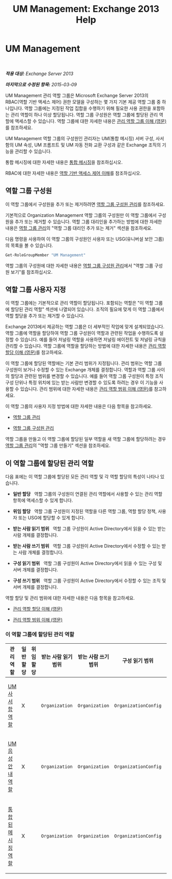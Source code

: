﻿---
title: 'UM Management: Exchange 2013 Help'
TOCTitle: UM Management
ms:assetid: c91f0387-615c-4a1d-87d4-133ddac1e407
ms:mtpsurl: https://technet.microsoft.com/ko-kr/library/Dd351142(v=EXCHG.150)
ms:contentKeyID: 50484161
ms.date: 05/22/2018
mtps_version: v=EXCHG.150
ms.translationtype: MT
---

# UM Management

 

_**적용 대상:** Exchange Server 2013_

_**마지막으로 수정된 항목:** 2015-03-09_

UM Management 관리 역할 그룹은 Microsoft Exchange Server 2013의 RBAC(역할 기반 액세스 제어) 권한 모델을 구성하는 몇 가지 기본 제공 역할 그룹 중 하나입니다. 역할 그룹에는 지정된 작업 집합을 수행하기 위해 필요한 사용 권한을 포함하는 관리 역할이 하나 이상 할당됩니다. 역할 그룹 구성원은 역할 그룹에 할당된 관리 역할에 액세스할 수 있습니다. 역할 그룹에 대한 자세한 내용은 [관리 역할 그룹 이해 (영문)](understanding-management-role-groups-exchange-2013-help.md)를 참조하세요.

UM Management 역할 그룹의 구성원인 관리자는 UM(통합 메시징) 서버 구성, 사서함의 UM 속성, UM 프롬프트 및 UM 자동 전화 교환 구성과 같은 Exchange 조직의 기능을 관리할 수 있습니다.

통합 메시징에 대한 자세한 내용은 [통합 메시징](unified-messaging-exchange-2013-help.md)을 참조하십시오.

RBAC에 대한 자세한 내용은 [역할 기반 액세스 제어 이해](understanding-role-based-access-control-exchange-2013-help.md)를 참조하십시오.

## 역할 그룹 구성원

이 역할 그룹에서 구성원을 추가 또는 제거하려면 [역할 그룹 구성원 관리](manage-role-group-members-exchange-2013-help.md)를 참조하세요.

기본적으로 Organization Management 역할 그룹의 구성원만 이 역할 그룹에서 구성원을 추가 또는 제거할 수 있습니다. 역할 그룹 대리인을 추가하는 방법에 대한 자세한 내용은 [역할 그룹 관리](manage-role-groups-exchange-2013-help.md)의 "역할 그룹 대리인 추가 또는 제거" 섹션을 참조하세요.

다음 명령을 사용하여 이 역할 그룹의 구성원인 사용자 또는 USG(유니버설 보안 그룹)의 목록을 볼 수 있습니다.

```powershell
Get-RoleGroupMember "UM Management"
```

역할 그룹의 구성원에 대한 자세한 내용은 [역할 그룹 구성원 관리](manage-role-group-members-exchange-2013-help.md)에서 "역할 그룹 구성원 보기"를 참조하십시오.

## 역할 그룹 사용자 지정

이 역할 그룹에는 기본적으로 관리 역할이 할당됩니다. 포함되는 역할은 "이 역할 그룹에 할당된 관리 역할" 섹션에 나열되어 있습니다. 조직의 필요에 맞게 이 역할 그룹에서 역할 할당을 추가 또는 제거할 수 있습니다.

Exchange 2013에서 제공하는 역할 그룹은 더 세부적인 작업에 맞게 설계되었습니다. 역할 그룹에 역할을 할당하여 역할 그룹 구성원이 역할과 관련된 작업을 수행하도록 설정할 수 있습니다. 예를 들어 저널링 역할을 사용하면 저널링 에이전트 및 저널링 규칙을 관리할 수 있습니다. 역할 그룹에 역할을 할당하는 방법에 대한 자세한 내용은 [관리 역할 할당 이해 (영문)](understanding-management-role-assignments-exchange-2013-help.md)를 참고하세요.

이 역할 그룹에 할당된 역할에는 기본 관리 범위가 지정됩니다. 관리 범위는 역할 그룹 구성원이 보거나 수정할 수 있는 Exchange 개체를 결정합니다. 역할과 역할 그룹 사이의 할당과 관련된 범위를 변경할 수 있습니다. 예를 들어 역할 그룹 구성원이 특정 조직 구성 단위나 특정 위치에 있는 받는 사람만 변경할 수 있도록 하려는 경우 이 기능을 사용할 수 있습니다. 관리 범위에 대한 자세한 내용은 [관리 역할 범위 이해 (영문)](understanding-management-role-scopes-exchange-2013-help.md)를 참고하세요.

이 역할 그룹의 사용자 지정 방법에 대한 자세한 내용은 다음 항목을 참고하세요.

  - [역할 그룹 관리](manage-role-groups-exchange-2013-help.md)

  - [역할 그룹 구성원 관리](manage-role-group-members-exchange-2013-help.md)

역할 그룹을 만들고 이 역할 그룹에 할당된 일부 역할을 새 역할 그룹에 할당하려는 경우 [역할 그룹 관리](manage-role-groups-exchange-2013-help.md)의 "역할 그룹 만들기" 섹션을 참조하세요.

## 이 역할 그룹에 할당된 관리 역할

다음 표에는 이 역할 그룹에 할당된 모든 관리 역할 및 각 역할 할당의 특성이 나타나 있습니다.

  - **일반 할당**   역할 그룹의 구성원이 연결된 관리 역할에서 사용할 수 있는 관리 역할 항목에 액세스할 수 있게 합니다.

  - **위임 할당**   역할 그룹 구성원이 지정된 역할을 다른 역할 그룹, 역할 할당 정책, 사용자 또는 USG에 할당할 수 있게 합니다.

  - **받는 사람 읽기 범위**   역할 그룹 구성원이 Active Directory에서 읽을 수 있는 받는 사람 개체를 결정합니다.

  - **받는 사람 쓰기 범위**   역할 그룹 구성원이 Active Directory에서 수정할 수 있는 받는 사람 개체를 결정합니다.

  - **구성 읽기 범위**   역할 그룹 구성원이 Active Directory에서 읽을 수 있는 구성 및 서버 개체를 결정합니다.

  - **구성 쓰기 범위**   역할 그룹 구성원이 Active Directory에서 수정할 수 있는 조직 및 서버 개체를 결정합니다.

역할 할당 및 관리 범위에 대한 자세한 내용은 다음 항목을 참고하세요.

  - [관리 역할 할당 이해 (영문)](understanding-management-role-assignments-exchange-2013-help.md)

  - [관리 역할 범위 이해 (영문)](understanding-management-role-scopes-exchange-2013-help.md)

### 이 역할 그룹에 할당된 관리 역할

<table style="width:100%;">
<colgroup>
<col style="width: 14%" />
<col style="width: 14%" />
<col style="width: 14%" />
<col style="width: 14%" />
<col style="width: 14%" />
<col style="width: 14%" />
<col style="width: 14%" />
</colgroup>
<thead>
<tr class="header">
<th>관리 역할</th>
<th>일반 할당</th>
<th>위임 할당</th>
<th>받는 사람 읽기 범위</th>
<th>받는 사람 쓰기 범위</th>
<th>구성 읽기 범위</th>
<th>구성 쓰기 범위</th>
</tr>
</thead>
<tbody>
<tr class="odd">
<td><p><a href="um-mailboxes-role-exchange-2013-help.md">UM 사서함 역할</a></p></td>
<td><p>X</p></td>
<td><p></p></td>
<td><p><code>Organization</code></p></td>
<td><p><code>Organization</code></p></td>
<td><p><code>OrganizationConfig</code></p></td>
<td><p><code>OrganizationConfig</code></p></td>
</tr>
<tr class="even">
<td><p><a href="um-prompts-role-exchange-2013-help.md">UM 음성 안내 역할</a></p></td>
<td><p>X</p></td>
<td><p></p></td>
<td><p><code>Organization</code></p></td>
<td><p><code>Organization</code></p></td>
<td><p><code>OrganizationConfig</code></p></td>
<td><p><code>OrganizationConfig</code></p></td>
</tr>
<tr class="odd">
<td><p><a href="unified-messaging-role-exchange-2013-help.md">통합된 메시징 역할</a></p></td>
<td><p>X</p></td>
<td><p></p></td>
<td><p><code>Organization</code></p></td>
<td><p><code>Organization</code></p></td>
<td><p><code>OrganizationConfig</code></p></td>
<td><p><code>OrganizationConfig</code></p></td>
</tr>
</tbody>
</table>

